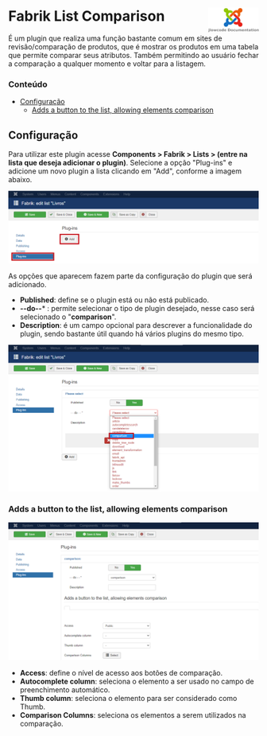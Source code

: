 # Fabrik List Comparison <img src="/images/jlowcodelogo.png" width="102px" align="right" />

É um plugin que realiza uma função bastante comum em sites de revisão/comparação de produtos, que é mostrar os produtos em uma tabela que permite comparar seus atributos. Também permitindo ao usuário fechar a comparação a qualquer momento e voltar para a listagem.

### Conteúdo
- [Configuração](#configuração)
  - [Adds a button to the list, allowing elements comparison](#adds-a-button-to-the-list-allowing-elements-comparison)

## Configuração

Para utilizar este plugin acesse **Components > Fabrik > Lists > (entre na lista que deseja adicionar o plugin)**. Selecione a opção "Plug-ins" e adicione um novo plugin a lista clicando em "Add", conforme a imagem abaixo.

<img src="/images/1.png" width="900px" />

As opções que aparecem fazem parte da configuração do plugin que será adicionado.
- **Published**: define se o plugin está ou não está publicado.
- **--do--*** : permite selecionar o tipo de plugin desejado, nesse caso será selecionado o "**comparison**".
- **Description**: é um campo opcional para descrever a funcionalidade do plugin, sendo bastante útil quando há vários plugins do mesmo tipo.

<img src="/images/2.png" width="900px" />

### Adds a button to the list, allowing elements comparison

<img src="/images/3.png" width="900px" />

- **Access**: define o nível de acesso aos botões de comparação.
- **Autocomplete column**: seleciona o elemento a ser usado no campo de preenchimento automático.
- **Thumb column**: seleciona o elemento para ser considerado como Thumb.
- **Comparison Columns**: seleciona os elementos a serem utilizados na comparação.
